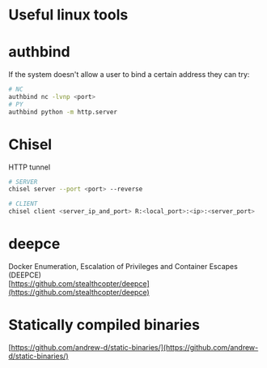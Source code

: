 # Useful linux tools

# authbind
If the system doesn't allow a user to bind a certain address they can try:
```bash
# NC
authbind nc -lvnp <port>
# PY
authbind python -m http.server
```

# Chisel
HTTP tunnel     
```bash
# SERVER
chisel server --port <port> --reverse

# CLIENT
chisel client <server_ip_and_port> R:<local_port>:<ip>:<server_port>
```

# deepce
Docker Enumeration, Escalation of Privileges and Container Escapes (DEEPCE)     
[https://github.com/stealthcopter/deepce](https://github.com/stealthcopter/deepce)

# Statically compiled binaries
[https://github.com/andrew-d/static-binaries/](https://github.com/andrew-d/static-binaries/)